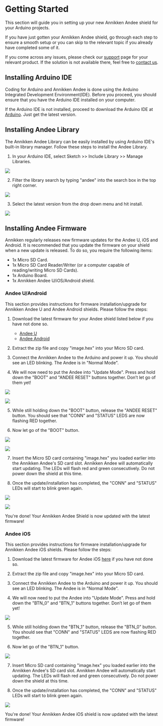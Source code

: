 # Getting Started

This section will guide you in setting up your new Annikken Andee shield for your Arduino projects.

If you have just gotten your Annikken Andee shield, go through each step to ensure a smooth setup or you can skip to the relevant topic if you already have completed some of it.

If you come across any issues, please check our [support](https://annikken.com/support) page for your relevant product. If the solution is not available there, feel free to [contact us](https://annikken.com/about-us#contact-us).

## Installing Arduino IDE

Coding for Arduino and Annikken Andee is done using the Arduino Integrated Development Environment(IDE). Before you proceed, you should ensure that you have the Arduino IDE installed on your computer.

If the Arduino IDE is not installed, proceed to download the Arduino IDE at [Arduino](https://www.arduino.cc/en/Main/Software). Just get the latest version.


## Installing Andee Library

The Annikken Andee Library can be easily installed by using Arduino IDE's built-in library manager. Follow these steps to install the Andee Library.

1. In your Arduino IDE, select Sketch >> Include Library >> Manage Libraries. <br>

![](img/install-andee-step-1.png)

2. Filter the library search by typing "andee" into the search box in the top right corner. <br>

![](img/install-andee-step-2.png)
    
3. Select the latest version from the drop down menu and hit install. <br>

![](img/install-andee-step-3.png)


## Installing Andee Firmware

Annikken regularly releases new firmware updates for the Andee U, iOS and Android. It is recommended that you update the firmware on your shield when a new update is released. To do so, you require the following items:

* 1x Micro SD Card.
* 1x Micro SD Card Reader/Writer (or a computer capable of reading/writing Micro SD Cards).
* 1x Arduino Board.
* 1x Annikken Andee U/iOS/Android shield.

### Andee U/Android

This section provides instructions for firmware installation/upgrade for Annikken Andee U and Andee Android shields. Please follow the steps:

1. Download the latest firmware for your Andee shield listed below if you have not done so.
    * [Andee U](https://github.com/Annikken/annikken.github.io/raw/main/AndeeU%26iOS3.1.0.zip)
    * [Andee Android](https://github.com/Annikken/annikken.github.io/raw/main/Android3.1.0.zip)

2. Extract the zip file and copy "image.hex" into your Micro SD card.

3. Connect the Annikken Andee to the Arduino and power it up. You should see an LED blinking. The Andee is in "Normal Mode".

4. We will now need to put the Andee into "Update Mode". Press and hold down the "BOOT" and "ANDEE RESET" buttons together. Don’t let go of them yet!

![](img/A2.jpg)

![](img/U2.jpg)

5. While still holding down the "BOOT" button, release the "ANDEE RESET" button. You should see that "CONN" and "STATUS" LEDS are now flashing RED together.

6. Now let go of the "BOOT" button. 

![](img/A3.jpg)

![](img/U3.jpg)

7. Insert the Micro SD card containing "image.hex" you loaded earlier into the Annikken Andee's SD card slot. Annikken Andee will automatically start updating. The LEDs will flash red and green consecutively. Do not power down the shield at this time.

8. Once the update/installation has completed, the "CONN" and "STATUS" LEDs will start to blink green again.

![](img/A1.jpg)

![](img/U1.jpg)


You're done! Your Annikken Andee Shield is now updated with the latest firmware!


### Andee iOS

This section provides instructions for firmware installation/upgrade for Annikken Andee iOS shields. Please follow the steps:

1. Download the latest firmware for Andee iOS [here](https://github.com/Annikken/annikken.github.io/raw/main/AndeeU%26iOS3.1.0.zip) if you have not done so.

2. Extract the zip file and copy "image.hex" into your Micro SD card.

3. Connect the Annikken Andee to the Arduino and power it up. You should see an LED blinking. The Andee is in "Normal Mode".

4. We will now need to put the Andee into "Update Mode". Press and hold down the "BTN_0" and "BTN_1" buttons together. Don’t let go of them yet!

![](img/I2.jpg)

5. While still holding down the "BTN_1" button, release the "BTN_0" button. You should see that "CONN" and "STATUS" LEDS are now flashing RED together.

6. Now let go of the "BTN_1" button. 

![](img/I3.jpg)

7. Insert Micro SD card containing "image.hex" you loaded earlier into the Annikken Andee's SD card slot. Annikken Andee will automatically start updating. The LEDs will flash red and green consecutively. Do not power down the shield at this time.

8. Once the update/installation has completed, the "CONN" and "STATUS" LEDs will start to blink green again.

![](img/I1.jpg)

You're done! Your Annikken Andee iOS shield is now updated with the latest firmware!

 






